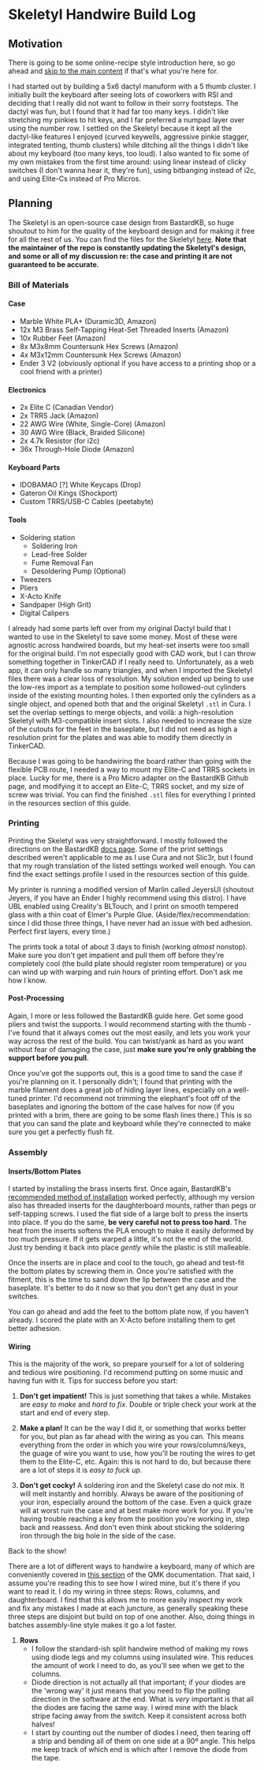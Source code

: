 # Skeletyl Handwire Build Log

## Motivation
There is going to be some online-recipe style introduction here, so go ahead and [skip to the main content](link) if that's what you're here for. 

I had started out by building a 5x6 dactyl manuform with a 5 thumb cluster. I initially built the keyboard after seeing lots of coworkers with RSI and deciding that I really did not want to follow in their sorry footsteps. The dactyl was fun, but I found that it had far too many keys. I didn't like stretching my pinkies to hit keys, and I far preferred a numpad layer over using the number row. I settled on the Skeletyl because it kept all the dactyl-like features I enjoyed (curved keywells, aggressive pinkie stagger, integrated tenting, thumb clusters) while ditching all the things I didn't like about my keyboard (too many keys, too loud). I also wanted to fix some of my own mistakes from the first time around: using linear instead of clicky switches (I don't wanna hear it, they're fun), using bitbanging instead of i2c, and using Elite-Cs instead of Pro Micros.

## Planning
The Skeletyl is an open-source case design from BastardKB, so huge shoutout to him for the quality of the keyboard design and for making it free for all the rest of us. You can find the files for the Skeletyl [here](https://github.com/Bastardkb/Skeletyl). **Note that the maintainer of the repo is constantly updating the Skeletyl's design, and some or all of my discussion re: the case and printing it are not guaranteed to be accurate.**

### Bill of Materials
#### Case
- Marble White PLA+ (Duramic3D, Amazon)
- 12x M3 Brass Self-Tapping Heat-Set Threaded Inserts (Amazon)
- 10x Rubber Feet (Amazon)
- 8x M3x8mm Countersunk Hex Screws (Amazon)
- 4x M3x12mm Countersunk Hex Screws (Amazon)
- Ender 3 V2 (obviously optional if you have access to a printing shop or a cool friend with a printer)

#### Electronics
- 2x Elite C (Canadian Vendor)
- 2x TRRS Jack (Amazon)
- 22 AWG Wire (White, Single-Core) (Amazon)
- 30 AWG Wire (Black, Braided Silicone)
- 2x 4.7k Resistor (for i2c)
- 36x Through-Hole Diode (Amazon)

#### Keyboard Parts
- IDOBAMAO [?] White Keycaps (Drop)
- Gateron Oil Kings (Shockport)
- Custom TRRS/USB-C Cables (peetabyte)

#### Tools
- Soldering station
	- Soldering Iron
	- Lead-free Solder
	- Fume Removal Fan
	- Desoldering Pump (Optional)
- Tweezers
- Pliers
- X-Acto Knife
- Sandpaper (High Grit)
- Digital Calipers

I already had some parts left over from my original Dactyl build that I wanted to use in the Skeletyl to save some money. Most of these were agnostic across handwired boards, but my heat-set inserts were too small for the original build. I'm not especially good with CAD work, but I can throw something together in TinkerCAD if I really need to. Unfortunately, as a web app, it can only handle so many triangles, and when I imported the Skeletyl files there was a clear loss of resolution. My solution ended up being to use the low-res import as a template to position some hollowed-out cylinders inside of the existing mounting holes. I then exported only the cylinders as a single object, and opened both that and the original Skeletyl `.stl` in Cura. I set the overlap settings to merge objects, and voilà: a high-resolution Skeletyl with M3-compatible insert slots. I also needed to increase the size of the cutouts for the feet in the baseplate, but I did not need as high a resolution print for the plates and was able to modify them directly in TinkerCAD.

Because I was going to be handwiring the board rather than going with the flexible PCB route, I needed a way to mount my Elite-C and TRRS sockets in place. Lucky for me, there is a Pro Micro adapter on the BastardKB Github page, and modifying it to accept an Elite-C, TRRS socket, and my size of screw was trivial. You can find the finished `.stl` files for everything I printed in the resources section of this guide.

### Printing
Printing the Skeletyl was very straightforward. I mostly followed the directions on the BastardKB [docs page](https://docs.bastardkb.com/hc/en-us/articles/360020031180-Print-settings-for-Dactyls). Some of the print settings described weren't applicable to me as I use Cura and not Slic3r, but I found that my rough translation of the listed settings worked well enough. You can find the exact settings profile I used in the resources section of this guide.

My printer is running a modified version of Marlin called JeyersUI (shoutout Jeyers, if you have an Ender I highly recommend using this distro). I have UBL enabled using Creality's BLTouch, and I print on smooth tempered glass with a thin coat of Elmer's Purple Glue. (Aside/flex/recommendation: since I did those three things, I have never had an issue with bed adhesion. Perfect first layers, every time.)

The prints took a total of about 3 days to finish (working _almost_ nonstop). Make sure you don't get impatient and pull them off before they're completely cool (the build plate should register room temperature) or you can wind up with warping and ruin hours of printing effort. Don't ask me how I know.

#### Post-Processing
Again, I more or less followed the BastardKB guide here. Get some good pliers and twist the supports. I would recommend starting with the thumb - I've found that it always comes out the most easily, and lets you work your way across the rest of the build. You can twist/yank as hard as you want without fear of damaging the case, just **make sure you're only grabbing the support before you pull**. 

Once you've got the supports out, this is a good time to sand the case if you're planning on it. I personally didn't; I found that printing with the marble filament does a great job of hiding layer lines, especially on a well-tuned printer. I'd recommend not trimming the elephant's foot off of the baseplates and ignoring the bottom of the case halves for now (if you printed with a brim, there are going to be some flash lines there.) This is so that you can sand the plate and keyboard while they're connected to make sure you get a perfectly flush fit.

### Assembly
#### Inserts/Bottom Plates
I started by installing the brass inserts first. Once again, BastardKB's [recommended method of installation](https://docs.bastardkb.com/hc/en-us/articles/4415744775570-Prepare-the-case) worked perfectly, although my version also has threaded inserts for the daughterboard mounts, rather than pegs or self-tapping screws. I used the flat side of a large bolt to press the inserts into place. If you do the same, **be very careful not to press too hard**. The heat from the inserts softens the PLA enough to make it easily deformed by too much pressure. If it gets warped a little, it's not the end of the world. Just try bending it back into place _gently_ while the plastic is still malleable.

Once the inserts are in place and cool to the touch, go ahead and test-fit the bottom plates by screwing them in. Once you're satisfied with the fitment, this is the time to sand down the lip between the case and the baseplate. It's better to do it now so that you don't get any dust in your switches.

You can go ahead and add the feet to the bottom plate now, if you haven't already. I scored the plate with an X-Acto before installing them to get better adhesion.

#### Wiring
This is the majority of the work, so prepare yourself for a lot of soldering and tedious wire positioning. I'd recommend putting on some music and having fun with it. Tips for success before you start:

1. **Don't get impatient!** This is just something that takes a while. Mistakes are _easy to make_ and _hard to fix_. Double or triple check your work at the start and end of every step.

1. **Make a plan!** It can be the way I did it, or something that works better for you, but plan as far ahead with the wiring as you can. This means everything from the order in which you wire your rows/columns/keys, the guage of wire you want to use, how you'll be routing the wires to get them to the Elite-C, etc. Again: this is not hard to do, but because there are a lot of steps it is _easy to fuck up_. 

1. **Don't get cocky!** A soldering iron and the Skeletyl case do not mix. It will melt instantly and horribly. Always be aware of the positioning of your iron, especially around the bottom of the case. Even a quick graze will at worst ruin the case and at best make more work for you. If you're having trouble reaching a key from the position you're working in, step back and reassess. And don't even think about sticking the soldering iron through the big hole in the side of the case.

Back to the show!

There are a lot of different ways to handwire a keyboard, many of which are conveniently covered in [this section](https://docs.qmk.fm/#/feature_split_keyboard) of the QMK documentation. That said, I assume you're reading this to see how I wired mine, but it's there if you want to read it. I do my wiring in three steps: Rows, columns, and daughterboard. I find that this allows me to more easily inspect my work and fix any mistakes I made at each juncture, as generally speaking these three steps are disjoint but build on top of one another. Also, doing things in batches assembly-line style makes it go a lot faster. 

1. **Rows**
	- I follow the standard-ish split handwire method of making my rows using diode legs and my columns using insulated wire. This reduces the amount of work I need to do, as you'll see when we get to the columns. 
	- Diode direction is not actually all that important; if your diodes are the 'wrong way' it just means that you need to flip the polling direction in the software at the end. What is _very_ important is that all the diodes are facing the same way. I wired mine with the black stripe facing away from the switch. Keep it consistent across both halves!
	- I start by counting out the number of diodes I need, then tearing off a strip and bending all of them on one side at a 90º angle. This helps me keep track of which end is which after I remove the diode from the tape.